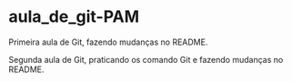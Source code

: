 # aula_de_git-PAM
Primeira aula de Git, fazendo mudanças no README.

Segunda aula de Git, praticando os comando Git e fazendo mudanças no README.


